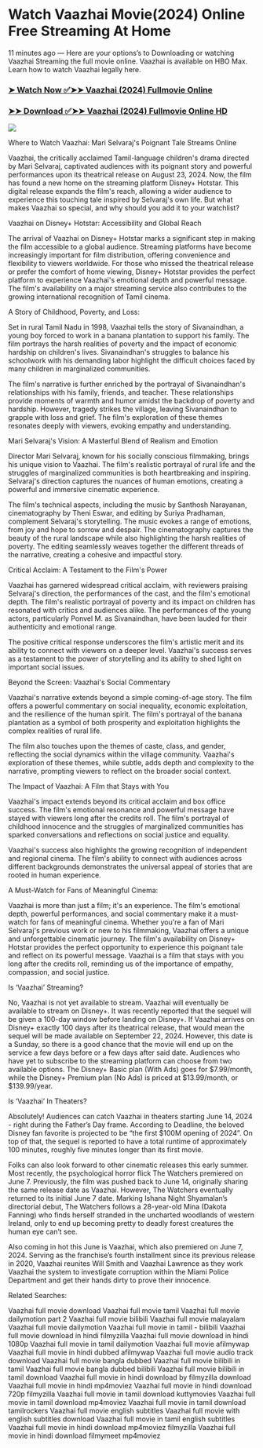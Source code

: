 # Watch Vaazhai Movie(2024) Online Free Streaming At Home

11 minutes ago — Here are your options’s to Downloading or watching Vaazhai Streaming the full movie online. Vaazhai is available on HBO Max. Learn how to watch Vaazhai legally here.

### [➤ Watch Now ✅➤➤ Vaazhai (2024) Fullmovie Online](https://hindiatamilsitemovies.blogspot.com/2024/10/vaazhai-release-date-near-me-2024.html)

### [➤➤ Download ✅➤➤ Vaazhai (2024) Fullmovie Online HD](https://hindiatamilsitemovies.blogspot.com/2024/10/vaazhai-release-date-near-me-2024.html)

<p dir="auto"><a href="https://hindiatamilsitemovies.blogspot.com/2024/10/vaazhai-release-date-near-me-2024.html" title="PLAY NOW" rel="nofollow"><img src="https://i.imgur.com/jhNGoEt.gif" style="max-width: 100%;"></a></p>

Where to Watch Vaazhai: Mari Selvaraj's Poignant Tale Streams Online

Vaazhai, the critically acclaimed Tamil-language children's drama directed by Mari Selvaraj, captivated audiences with its poignant story and powerful performances upon its theatrical release on August 23, 2024. Now, the film has found a new home on the streaming platform Disney+ Hotstar. This digital release expands the film's reach, allowing a wider audience to experience this touching tale inspired by Selvaraj's own life. But what makes Vaazhai so special, and why should you add it to your watchlist?

Vaazhai on Disney+ Hotstar: Accessibility and Global Reach

The arrival of Vaazhai on Disney+ Hotstar marks a significant step in making the film accessible to a global audience. Streaming platforms have become increasingly important for film distribution, offering convenience and flexibility to viewers worldwide. For those who missed the theatrical release or prefer the comfort of home viewing, Disney+ Hotstar provides the perfect platform to experience Vaazhai's emotional depth and powerful message. The film's availability on a major streaming service also contributes to the growing international recognition of Tamil cinema.

A Story of Childhood, Poverty, and Loss:

Set in rural Tamil Nadu in 1998, Vaazhai tells the story of Sivanaindhan, a young boy forced to work in a banana plantation to support his family. The film portrays the harsh realities of poverty and the impact of economic hardship on children's lives. Sivanaindhan's struggles to balance his schoolwork with his demanding labor highlight the difficult choices faced by many children in marginalized communities.

The film's narrative is further enriched by the portrayal of Sivanaindhan's relationships with his family, friends, and teacher. These relationships provide moments of warmth and humor amidst the backdrop of poverty and hardship. However, tragedy strikes the village, leaving Sivanaindhan to grapple with loss and grief. The film's exploration of these themes resonates deeply with viewers, evoking empathy and understanding.

Mari Selvaraj's Vision: A Masterful Blend of Realism and Emotion

Director Mari Selvaraj, known for his socially conscious filmmaking, brings his unique vision to Vaazhai. The film's realistic portrayal of rural life and the struggles of marginalized communities is both heartbreaking and inspiring. Selvaraj's direction captures the nuances of human emotions, creating a powerful and immersive cinematic experience.

The film's technical aspects, including the music by Santhosh Narayanan, cinematography by Theni Eswar, and editing by Suriya Pradhaman, complement Selvaraj's storytelling. The music evokes a range of emotions, from joy and hope to sorrow and despair. The cinematography captures the beauty of the rural landscape while also highlighting the harsh realities of poverty. The editing seamlessly weaves together the different threads of the narrative, creating a cohesive and impactful story.

Critical Acclaim: A Testament to the Film's Power

Vaazhai has garnered widespread critical acclaim, with reviewers praising Selvaraj's direction, the performances of the cast, and the film's emotional depth. The film's realistic portrayal of poverty and its impact on children has resonated with critics and audiences alike. The performances of the young actors, particularly Ponvel M. as Sivanaindhan, have been lauded for their authenticity and emotional range.

The positive critical response underscores the film's artistic merit and its ability to connect with viewers on a deeper level. Vaazhai's success serves as a testament to the power of storytelling and its ability to shed light on important social issues.

Beyond the Screen: Vaazhai's Social Commentary

Vaazhai's narrative extends beyond a simple coming-of-age story. The film offers a powerful commentary on social inequality, economic exploitation, and the resilience of the human spirit. The film's portrayal of the banana plantation as a symbol of both prosperity and exploitation highlights the complex realities of rural life.

The film also touches upon the themes of caste, class, and gender, reflecting the social dynamics within the village community. Vaazhai's exploration of these themes, while subtle, adds depth and complexity to the narrative, prompting viewers to reflect on the broader social context.

The Impact of Vaazhai: A Film that Stays with You

Vaazhai's impact extends beyond its critical acclaim and box office success. The film's emotional resonance and powerful message have stayed with viewers long after the credits roll. The film's portrayal of childhood innocence and the struggles of marginalized communities has sparked conversations and reflections on social justice and equality.

Vaazhai's success also highlights the growing recognition of independent and regional cinema. The film's ability to connect with audiences across different backgrounds demonstrates the universal appeal of stories that are rooted in human experience.

A Must-Watch for Fans of Meaningful Cinema:

Vaazhai is more than just a film; it's an experience. The film's emotional depth, powerful performances, and social commentary make it a must-watch for fans of meaningful cinema. Whether you're a fan of Mari Selvaraj's previous work or new to his filmmaking, Vaazhai offers a unique and unforgettable cinematic journey. The film's availability on Disney+ Hotstar provides the perfect opportunity to experience this poignant tale and reflect on its powerful message. Vaazhai is a film that stays with you long after the credits roll, reminding us of the importance of empathy, compassion, and social justice.

Is ‘Vaazhai’ Streaming?

No, Vaazhai is not yet available to stream. Vaazhai will eventually be available to stream on Disney+. It was recently reported that the sequel will be given a 100-day window before landing on Disney+. If Vaazhai arrives on Disney+ exactly 100 days after its theatrical release, that would mean the sequel will be made available on September 22, 2024. However, this date is a Sunday, so there is a good chance that the movie will end up on the service a few days before or a few days after said date. Audiences who have yet to subscribe to the streaming platform can choose from two available options. The Disney+ Basic plan (With Ads) goes for $7.99/month, while the Disney+ Premium plan (No Ads) is priced at $13.99/month, or $139.99/year.

Is ‘Vaazhai’ In Theaters?

Absolutely! Audiences can catch Vaazhai in theaters starting June 14, 2024 - right during the Father’s Day frame. According to Deadline, the beloved Disney fan favorite is projected to be “the first $100M opening of 2024”. On top of that, the sequel is reported to have a total runtime of approximately 100 minutes, roughly five minutes longer than its first movie.

Folks can also look forward to other cinematic releases this early summer. Most recently, the psychological horror flick The Watchers premiered on June 7. Previously, the film was pushed back to June 14, originally sharing the same release date as Vaazhai. However, The Watchers eventually returned to its initial June 7 date. Marking Ishana Night Shyamalan’s directorial debut, The Watchers follows a 28-year-old Mina (Dakota Fanning) who finds herself stranded in the uncharted woodlands of western Ireland, only to end up becoming pretty to deadly forest creatures the human eye can’t see.

Also coming in hot this June is Vaazhai, which also premiered on June 7, 2024. Serving as the franchise’s fourth installment since its previous release in 2020, Vaazhai reunites Will Smith and Vaazhai Lawrence as they work Vaazhai the system to investigate corruption within the Miami Police Department and get their hands dirty to prove their innocence.

Related Searches:

Vaazhai full movie download
Vaazhai full movie tamil
Vaazhai full movie dailymotion part 2
Vaazhai full movie bilibili
Vaazhai full movie malayalam
Vaazhai full movie dailymotion
Vaazhai full movie in tamil - bilibili
Vaazhai full movie download in hindi filmyzilla
Vaazhai full movie download in hindi 1080p
Vaazhai full movie in tamil dailymotion
Vaazhai full movie afilmywap
Vaazhai full movie in hindi dubbed afilmywap
Vaazhai full movie audio track download
Vaazhai full movie bangla dubbed
Vaazhai full movie bilibili in tamil
Vaazhai full movie bangla dubbed bilibili
Vaazhai full movie bilibili in tamil download
Vaazhai full movie in hindi download by filmyzilla
download Vaazhai full movie in hindi mp4moviez
Vaazhai full movie in hindi download 720p filmyzilla
Vaazhai full movie in tamil download kuttymovies
Vaazhai full movie in tamil download mp4moviez
Vaazhai full movie in tamil download tamilrockers
Vaazhai full movie english subtitles
Vaazhai full movie with english subtitles download
Vaazhai full movie in tamil english subtitles
Vaazhai full movie in hindi download mp4moviez filmyzilla
Vaazhai full movie in hindi download filmymeet mp4moviez

